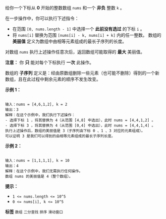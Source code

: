 给你一个下标从 **0** 开始的整数数组 `nums` 和一个 **非负** 整数 `k` 。

在一步操作中，你可以执行下述指令：
- 在范围 `[0, nums.length - 1]` 中选择一个 **此前没有选过** 的下标 `i` 。
- 将 `nums[i]` 替换为范围 `[nums[i] - k, nums[i] + k]` 内的任一整数。
数组的 **美丽值** 定义为数组中由相等元素组成的最长子序列的长度。

对数组 `nums` 执行上述操作任意次后，返回数组可能取得的 **最大** 美丽值。

 **注意：** 你 **只** 能对每个下标执行 **一次** 此操作。

数组的 **子序列** 定义是：经由原数组删除一些元素（也可能不删除）得到的一个新数组，且在此过程中剩余元素的顺序不发生改变。

 

 **示例 1：** 

```

输入：nums = [4,6,1,2], k = 2
输出：3
解释：在这个示例中，我们执行下述操作：
- 选择下标 1 ，将其替换为 4（从范围 [4,8] 中选出），此时 nums = [4,4,1,2] 。
- 选择下标 3 ，将其替换为 4（从范围 [0,4] 中选出），此时 nums = [4,4,1,4] 。
执行上述操作后，数组的美丽值是 3（子序列由下标 0 、1 、3 对应的元素组成）。
可以证明 3 是我们可以得到的由相等元素组成的最长子序列长度。

```
 **示例 2：** 

```

输入：nums = [1,1,1,1], k = 10
输出：4
解释：在这个示例中，我们无需执行任何操作。
数组 nums 的美丽值是 4（整个数组）。

```
 

 **提示：** 
-  `1 <= nums.length <= 10^5` 
-  `0 <= nums[i], k <= 10^5` 
 
**标签**
`数组` `二分查找` `排序` `滑动窗口` 

